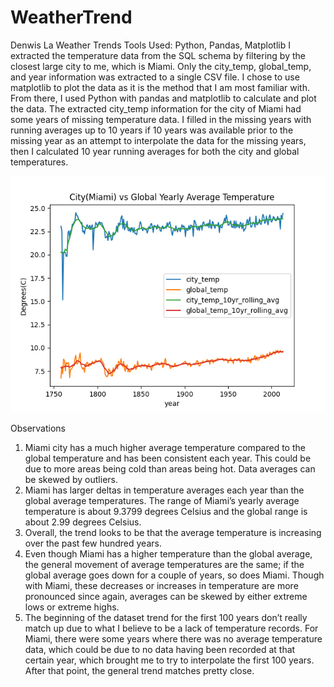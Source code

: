 # WeatherTrend

Denwis La
Weather Trends
	Tools Used: Python, Pandas, Matplotlib
	I extracted the temperature data from the SQL schema by filtering by the closest large city to me, which is Miami. Only the city_temp, global_temp, and year information was extracted to a single CSV file. 
I chose to use matplotlib to plot the data as it is the method that I am most familiar with. 
From there, I used Python with pandas and matplotlib to calculate and plot the data. The extracted city_temp information for the city of Miami had some years of missing temperature data. I filled in the missing years with running averages up to 10 years if 10 years was available prior to the missing year as an attempt to interpolate the data for the missing years, then I calculated 10 year running averages for both the city and global temperatures. 
 
![Plot](https://github.com/dla1996/WeatherTrend/blob/master/Results/Analysis.png)

Observations
1.	Miami city has a much higher average temperature compared to the global temperature and has been consistent each year. This could be due to more areas being cold than areas being hot. Data averages can be skewed by outliers.
2.	Miami has larger deltas in temperature averages each year than the global average temperatures. The range of Miami’s yearly average temperature is about 9.3799 degrees Celsius and the global range is about 2.99 degrees Celsius. 
3.	Overall, the trend looks to be that the average temperature is increasing over the past few hundred years. 
4.	Even though Miami has a higher temperature than the global average, the general movement of average temperatures are the same; if the global average goes down for a couple of years, so does Miami. Though with Miami, these decreases or increases in temperature are more pronounced since again, averages can be skewed by either extreme lows or extreme highs.
5.	The beginning of the dataset trend for the first 100 years don’t really match up due to what I believe to be a lack of temperature records. For Miami, there were some years where there was no average temperature data, which could be due to no data having been recorded at that certain year, which brought me to try to interpolate the first 100 years. After that point, the general trend matches pretty close.
